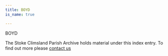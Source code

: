 ```yaml
---
title: BOYD
is_name: true

---
```


BOYD


The Stoke Climsland Parish Archive holds material under this index entry. To find out more please [contact us](/contact/)
